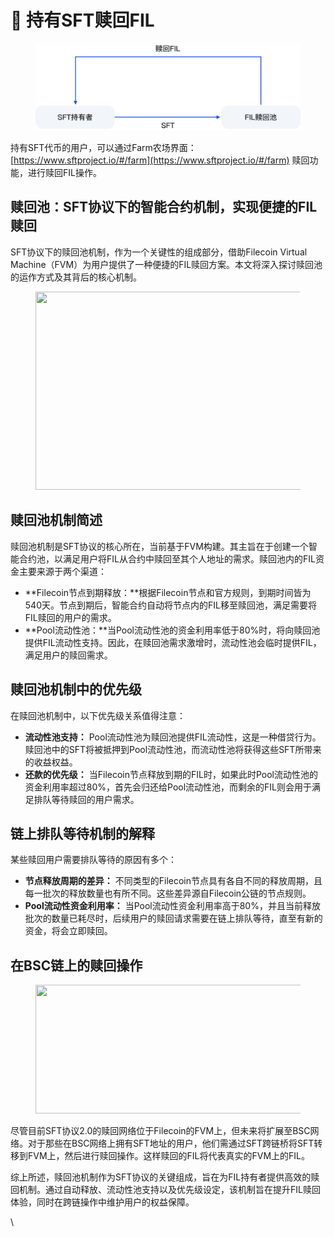 # 🔑 持有SFT赎回FIL

<figure><img src="../.gitbook/assets/2.png" alt="" width="563"><figcaption></figcaption></figure>

持有SFT代币的用户，可以通过Farm农场界面：[https://www.sftproject.io/#/farm](https://www.sftproject.io/#/farm) 赎回功能，进行赎回FIL操作。

## **赎回池：SFT协议下的智能合约机制，实现便捷的FIL赎回** <a href="#6bb7" id="6bb7"></a>

SFT协议下的赎回池机制，作为一个关键性的组成部分，借助Filecoin Virtual Machine（FVM）为用户提供了一种便捷的FIL赎回方案。本文将深入探讨赎回池的运作方式及其背后的核心机制。

<figure><img src="https://miro.medium.com/v2/resize:fit:700/1*khwpO9-AU98mHG9k4R16qw.jpeg" alt="" height="317" width="700"><figcaption></figcaption></figure>

## **赎回池机制简述** <a href="#f346" id="f346"></a>

赎回池机制是SFT协议的核心所在，当前基于FVM构建。其主旨在于创建一个智能合约池，以满足用户将FIL从合约中赎回至其个人地址的需求。赎回池内的FIL资金主要来源于两个渠道：

* **Filecoin节点到期释放：**根据Filecoin节点和官方规则，到期时间皆为540天。节点到期后，智能合约自动将节点内的FIL移至赎回池，满足需要将FIL赎回的用户的需求。
* **Pool流动性池：**当Pool流动性池的资金利用率低于80%时，将向赎回池提供FIL流动性支持。因此，在赎回池需求激增时，流动性池会临时提供FIL，满足用户的赎回需求。

## **赎回池机制中的优先级** <a href="#6c5c" id="6c5c"></a>

在赎回池机制中，以下优先级关系值得注意：

* **流动性池支持：** Pool流动性池为赎回池提供FIL流动性，这是一种借贷行为。赎回池中的SFT将被抵押到Pool流动性池，而流动性池将获得这些SFT所带来的收益权益。
* **还款的优先级：** 当Filecoin节点释放到期的FIL时，如果此时Pool流动性池的资金利用率超过80%，首先会归还给Pool流动性池，而剩余的FIL则会用于满足排队等待赎回的用户需求。

## **链上排队等待机制的解释** <a href="#888b" id="888b"></a>

某些赎回用户需要排队等待的原因有多个：

* **节点释放周期的差异：** 不同类型的Filecoin节点具有各自不同的释放周期，且每一批次的释放数量也有所不同。这些差异源自Filecoin公链的节点规则。
* **Pool流动性资金利用率：** 当Pool流动性资金利用率高于80%，并且当前释放批次的数量已耗尽时，后续用户的赎回请求需要在链上排队等待，直至有新的资金，将会立即赎回。

## **在BSC链上的赎回操作** <a href="#ddd4" id="ddd4"></a>

<figure><img src="https://miro.medium.com/v2/resize:fit:700/0*DsDYEuwk1bPlQnyq" alt="" height="206" width="700"><figcaption></figcaption></figure>

尽管目前SFT协议2.0的赎回网络位于Filecoin的FVM上，但未来将扩展至BSC网络。对于那些在BSC网络上拥有SFT地址的用户，他们需通过SFT跨链桥将SFT转移到FVM上，然后进行赎回操作。这样赎回的FIL将代表真实的FVM上的FIL。

综上所述，赎回池机制作为SFT协议的关键组成，旨在为FIL持有者提供高效的赎回机制。通过自动释放、流动性池支持以及优先级设定，该机制旨在提升FIL赎回体验，同时在跨链操作中维护用户的权益保障。

\
